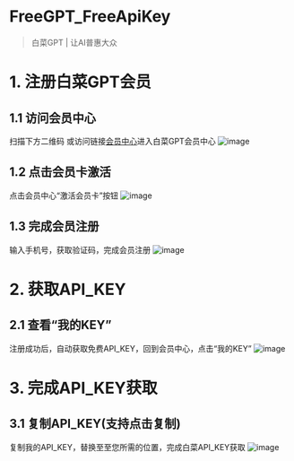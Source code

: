 # FreeGPT_FreeApiKey
> 白菜GPT | 让AI普惠大众

# 1. 注册白菜GPT会员
## 1.1 访问会员中心
扫描下方二维码 或访问链接[会员中心](https://shop.baicaigpt.com/#/account)进入白菜GPT会员中心
![image](https://github.com/baicaigpt/FreeGPT_FreeApiKey/assets/160614217/704bb401-3caf-46b2-808d-104be40dbc98)

## 1.2 点击会员卡激活
点击会员中心“激活会员卡”按钮
![image](https://github.com/baicaigpt/FreeGPT_FreeApiKey/assets/160614217/2e99b1d5-9c3b-4df0-81e4-96b3f4cb4ee8)

## 1.3 完成会员注册
输入手机号，获取验证码，完成会员注册
![image](https://github.com/baicaigpt/FreeGPT_FreeApiKey/assets/160614217/9831c00b-8c3d-4834-ae00-3d77454d83b4)

# 2. 获取API_KEY
## 2.1 查看“我的KEY”
注册成功后，自动获取免费API_KEY，回到会员中心，点击“我的KEY”
![image](https://github.com/baicaigpt/FreeGPT_FreeApiKey/assets/160614217/b222a3af-9a91-4cdc-b6be-701268db846c)

# 3. 完成API_KEY获取
## 3.1 复制API_KEY(支持点击复制)
复制我的API_KEY，替换至至您所需的位置，完成白菜API_KEY获取
![image](https://github.com/baicaigpt/FreeGPT_FreeApiKey/assets/160614217/0c32b182-1588-4b08-98b3-720a0a9b41f8)


